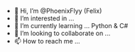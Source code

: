 - 👋 Hi, I’m @PhoenixFlyy (Felix)
- 👀 I’m interested in ...
- 🌱 I’m currently learning ... Python & C#
- 💞️ I’m looking to collaborate on ...
- 📫 How to reach me ...

<!---
PhoenixFlyy/PhoenixFlyy is a ✨ special ✨ repository because its `README.md` (this file) appears on your GitHub profile.
You can click the Preview link to take a look at your changes.
--->
